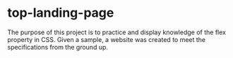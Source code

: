 # top-landing-page
The purpose of this project is to practice and display knowledge of the flex property in CSS.
Given a sample, a website was created to meet the specifications from the ground up.
